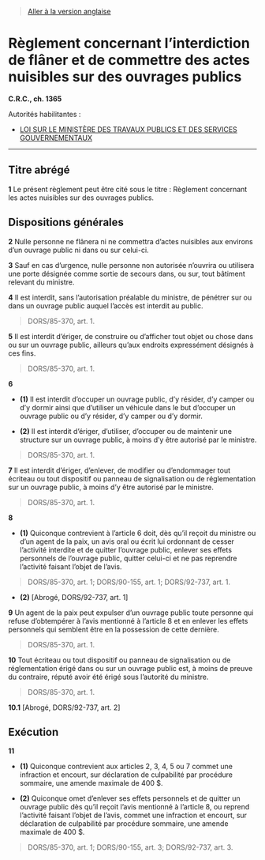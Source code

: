 > [Aller à la version anglaise](/en/Regulations/Consolidated%20Regulations%20of%20Canada/1301-1400/C.R.C.,%20c.%201365.md)

# Règlement concernant l’interdiction de flâner et de commettre des actes nuisibles sur des ouvrages publics

**C.R.C., ch. 1365**

Autorités habilitantes : 
- [LOI SUR LE MINISTÈRE DES TRAVAUX PUBLICS ET DES SERVICES GOUVERNEMENTAUX](/fr/Lois/Lois%20du%20Canada/1996/ch.%2016.md)

----------



## Titre abrégé


**1** Le présent règlement peut être cité sous le titre : Règlement concernant les actes nuisibles sur des ouvrages publics.




## Dispositions générales


**2** Nulle personne ne flânera ni ne commettra d’actes nuisibles aux environs d’un ouvrage public ni dans ou sur celui-ci.



**3** Sauf en cas d’urgence, nulle personne non autorisée n’ouvrira ou utilisera une porte désignée comme sortie de secours dans, ou sur, tout bâtiment relevant du ministre.



**4** Il est interdit, sans l’autorisation préalable du ministre, de pénétrer sur ou dans un ouvrage public auquel l’accès est interdit au public.
> DORS/85-370, art. 1.




**5** Il est interdit d’ériger, de construire ou d’afficher tout objet ou chose dans ou sur un ouvrage public, ailleurs qu’aux endroits expressément désignés à ces fins.
> DORS/85-370, art. 1.




**6** 

- **(1)** Il est interdit d’occuper un ouvrage public, d’y résider, d’y camper ou d’y dormir ainsi que d’utiliser un véhicule dans le but d’occuper un ouvrage public ou d’y résider, d’y camper ou d’y dormir.

- **(2)** Il est interdit d’ériger, d’utiliser, d’occuper ou de maintenir une structure sur un ouvrage public, à moins d’y être autorisé par le ministre.
> DORS/85-370, art. 1.




**7** Il est interdit d’ériger, d’enlever, de modifier ou d’endommager tout écriteau ou tout dispositif ou panneau de signalisation ou de réglementation sur un ouvrage public, à moins d’y être autorisé par le ministre.
> DORS/85-370, art. 1.




**8** 

- **(1)** Quiconque contrevient à l’article 6 doit, dès qu’il reçoit du ministre ou d’un agent de la paix, un avis oral ou écrit lui ordonnant de cesser l’activité interdite et de quitter l’ouvrage public, enlever ses effets personnels de l’ouvrage public, quitter celui-ci et ne pas reprendre l’activité faisant l’objet de l’avis.
> DORS/85-370, art. 1; DORS/90-155, art. 1; DORS/92-737, art. 1.


- **(2)** [Abrogé, DORS/92-737, art. 1]



**9** Un agent de la paix peut expulser d’un ouvrage public toute personne qui refuse d’obtempérer à l’avis mentionné à l’article 8 et en enlever les effets personnels qui semblent être en la possession de cette dernière.
> DORS/85-370, art. 1.




**10** Tout écriteau ou tout dispositif ou panneau de signalisation ou de réglementation érigé dans ou sur un ouvrage public est, à moins de preuve du contraire, réputé avoir été érigé sous l’autorité du ministre.
> DORS/85-370, art. 1.




**10.1** [Abrogé, DORS/92-737, art. 2]




## Exécution


**11** 

- **(1)** Quiconque contrevient aux articles 2, 3, 4, 5 ou 7 commet une infraction et encourt, sur déclaration de culpabilité par procédure sommaire, une amende maximale de 400 $.

- **(2)** Quiconque omet d’enlever ses effets personnels et de quitter un ouvrage public dès qu’il reçoit l’avis mentionné à l’article 8, ou reprend l’activité faisant l’objet de l’avis, commet une infraction et encourt, sur déclaration de culpabilité par procédure sommaire, une amende maximale de 400 $.
> DORS/85-370, art. 1; DORS/90-155, art. 3; DORS/92-737, art. 3.



